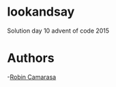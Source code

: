 # lookandsay

Solution day 10 advent of code 2015

# Authors
-[Robin Camarasa](https://github.com/RobinCamarasa)
